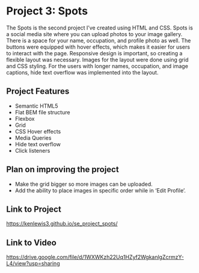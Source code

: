 # Project 3: Spots

The Spots is the second project I’ve created using HTML and CSS. Spots is a social media site where you can upload photos to your image gallery. There is a space for your name, occupation, and profile photo as well. The buttons were equipped with hover effects, which makes it easier for users to interact with the page. Responsive design is important, so creating a flexible layout was necessary. Images for the layout were done using grid and CSS styling. For the users with longer names, occupation, and image captions, hide text overflow was implemented into the layout.

## Project Features

- Semantic HTML5
- Flat BEM file structure
- Flexbox
- Grid
- CSS Hover effects
- Media Queries
- Hide text overflow
- Click listeners

## Plan on improving the project

- Make the grid bigger so more images can be uploaded.
- Add the ability to place images in specific order while in ‘Edit Profile’.

## Link to Project

<https://kenlewis3.github.io/se_project_spots/>

## Link to Video

<https://drive.google.com/file/d/1WXWKzh22Uq1HZyf2WgkanlgZcrmzY-L4/view?usp=sharing>
